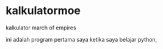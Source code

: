 # kalkulatormoe
kalkulator march of empires

ini adalah program pertama saya ketika saya belajar python, 
